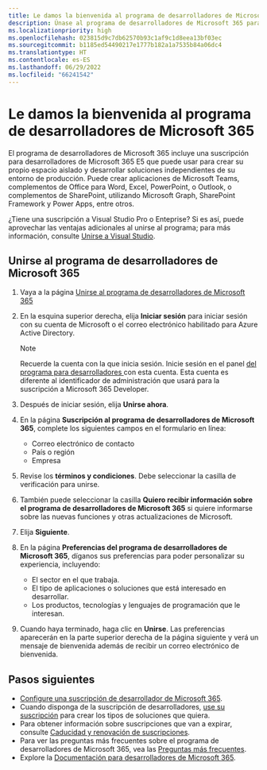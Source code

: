 ```yaml
---
title: Le damos la bienvenida al programa de desarrolladores de Microsoft 365
description: Únase al programa de desarrolladores de Microsoft 365 para desarrollar soluciones de Microsoft 365 independientes de su entorno de producción.
ms.localizationpriority: high
ms.openlocfilehash: 023815d9c7db62570b93c1af9c1d8eea13bf03ec
ms.sourcegitcommit: b1185ed54490217e1777b182a1a7535b84a06dc4
ms.translationtype: HT
ms.contentlocale: es-ES
ms.lasthandoff: 06/29/2022
ms.locfileid: "66241542"
---
```

# <a name="welcome-to-the-microsoft-365-developer-program"></a>Le damos la bienvenida al programa de desarrolladores de Microsoft 365

El programa de desarrolladores de Microsoft 365 incluye una suscripción para desarrolladores de Microsoft 365 E5 que puede usar para crear su propio espacio aislado y desarrollar soluciones independientes de su entorno de producción. Puede crear aplicaciones de Microsoft Teams, complementos de Office para Word, Excel, PowerPoint, o Outlook, o complementos de SharePoint, utilizando Microsoft Graph, SharePoint Framework y Power Apps, entre otros.

¿Tiene una suscripción a Visual Studio Pro o Enteprise? Si es así, puede aprovechar las ventajas adicionales al unirse al programa; para más información, consulte [Unirse a Visual Studio](join-with-visual-studio.md).

## <a name="join-the-microsoft-365-developer-program"></a>Unirse al programa de desarrolladores de Microsoft 365

1. Vaya a la página [Unirse al programa de desarrolladores de Microsoft 365](https://developer.microsoft.com/en-us/microsoft-365/dev-program) 

2. En la esquina superior derecha, elija **Iniciar sesión** para iniciar sesión con su cuenta de Microsoft o el correo electrónico habilitado para Azure Active Directory.

    > [!NOTE]
    > Recuerde la cuenta con la que inicia sesión. Inicie sesión en el panel [del programa para desarrolladores ](https://developer.microsoft.com/office/profile)con esta cuenta. Esta cuenta es diferente al identificador de administración que usará para la suscripción a Microsoft 365 Developer.

3. Después de iniciar sesión, elija **Unirse ahora**.

4. En la página **Suscripción al programa de desarrolladores de Microsoft 365**, complete los siguientes campos en el formulario en línea:

    - Correo electrónico de contacto
    - País o región
    - Empresa

5. Revise los **términos y condiciones**. Debe seleccionar la casilla de verificación para unirse.

6. También puede seleccionar la casilla **Quiero recibir información sobre el programa de desarrolladores de Microsoft 365** si quiere informarse sobre las nuevas funciones y otras actualizaciones de Microsoft. 

7. Elija **Siguiente**.

8. En la página **Preferencias del programa de desarrolladores de Microsoft 365**, díganos sus preferencias para poder personalizar su experiencia, incluyendo:

    - El sector en el que trabaja.
    - El tipo de aplicaciones o soluciones que está interesado en desarrollar.
    - Los productos, tecnologías y lenguajes de programación que le interesan.

9. Cuando haya terminado, haga clic en **Unirse**. Las preferencias aparecerán en la parte superior derecha de la página siguiente y verá un mensaje de bienvenida además de recibir un correo electrónico de bienvenida.



## <a name="next-steps"></a>Pasos siguientes

- [Configure una suscripción de desarrollador de Microsoft 365](microsoft-365-developer-program-get-started.md). 
- Cuando disponga de la suscripción de desarrolladores, [use su suscripción](build-microsoft-365-solutions.md) para crear los tipos de soluciones que quiera.
- Para obtener información sobre suscripciones que van a expirar, consulte [Caducidad y renovación de suscripciones](subscription-expiration-and-renewal.md).
- Para ver las preguntas más frecuentes sobre el programa de desarrolladores de Microsoft 365, vea las [Preguntas más frecuentes](microsoft-365-developer-program-faq.yml).
- Explore la [Documentación para desarrolladores de Microsoft 365](/microsoft-365/developer).


